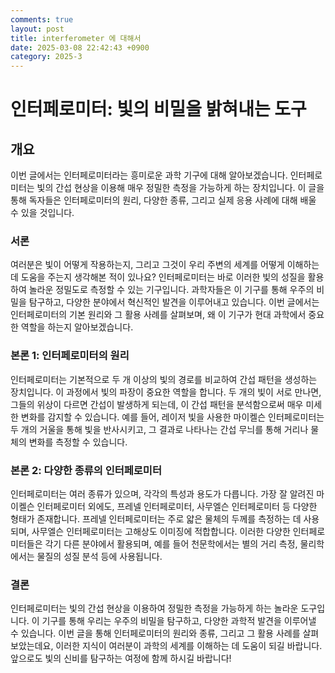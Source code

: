 ```yaml
---
comments: true
layout: post
title: interferometer 에 대해서
date: 2025-03-08 22:42:43 +0900
category: 2025-3
---
```


# 인터페로미터: 빛의 비밀을 밝혀내는 도구

## 개요
이번 글에서는 인터페로미터라는 흥미로운 과학 기구에 대해 알아보겠습니다. 인터페로미터는 빛의 간섭 현상을 이용해 매우 정밀한 측정을 가능하게 하는 장치입니다. 이 글을 통해 독자들은 인터페로미터의 원리, 다양한 종류, 그리고 실제 응용 사례에 대해 배울 수 있을 것입니다.

### 서론
여러분은 빛이 어떻게 작용하는지, 그리고 그것이 우리 주변의 세계를 어떻게 이해하는 데 도움을 주는지 생각해본 적이 있나요? 인터페로미터는 바로 이러한 빛의 성질을 활용하여 놀라운 정밀도로 측정할 수 있는 기구입니다. 과학자들은 이 기구를 통해 우주의 비밀을 탐구하고, 다양한 분야에서 혁신적인 발견을 이루어내고 있습니다. 이번 글에서는 인터페로미터의 기본 원리와 그 활용 사례를 살펴보며, 왜 이 기구가 현대 과학에서 중요한 역할을 하는지 알아보겠습니다.

### 본론 1: 인터페로미터의 원리
인터페로미터는 기본적으로 두 개 이상의 빛의 경로를 비교하여 간섭 패턴을 생성하는 장치입니다. 이 과정에서 빛의 파장이 중요한 역할을 합니다. 두 개의 빛이 서로 만나면, 그들의 위상이 다르면 간섭이 발생하게 되는데, 이 간섭 패턴을 분석함으로써 매우 미세한 변화를 감지할 수 있습니다. 예를 들어, 레이저 빛을 사용한 마이켈슨 인터페로미터는 두 개의 거울을 통해 빛을 반사시키고, 그 결과로 나타나는 간섭 무늬를 통해 거리나 물체의 변화를 측정할 수 있습니다.

### 본론 2: 다양한 종류의 인터페로미터
인터페로미터는 여러 종류가 있으며, 각각의 특성과 용도가 다릅니다. 가장 잘 알려진 마이켈슨 인터페로미터 외에도, 프레넬 인터페로미터, 사무엘슨 인터페로미터 등 다양한 형태가 존재합니다. 프레넬 인터페로미터는 주로 얇은 물체의 두께를 측정하는 데 사용되며, 사무엘슨 인터페로미터는 고해상도 이미징에 적합합니다. 이러한 다양한 인터페로미터들은 각기 다른 분야에서 활용되며, 예를 들어 천문학에서는 별의 거리 측정, 물리학에서는 물질의 성질 분석 등에 사용됩니다.

### 결론
인터페로미터는 빛의 간섭 현상을 이용하여 정밀한 측정을 가능하게 하는 놀라운 도구입니다. 이 기구를 통해 우리는 우주의 비밀을 탐구하고, 다양한 과학적 발견을 이루어낼 수 있습니다. 이번 글을 통해 인터페로미터의 원리와 종류, 그리고 그 활용 사례를 살펴보았는데요, 이러한 지식이 여러분이 과학의 세계를 이해하는 데 도움이 되길 바랍니다. 앞으로도 빛의 신비를 탐구하는 여정에 함께 하시길 바랍니다!